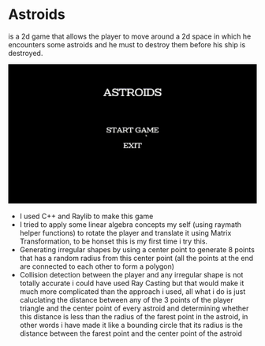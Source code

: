 # Astroids
is a 2d game that allows the player to move around a 2d space in which he encounters some astroids and he must to destroy them before his ship is destroyed.

<img src="Astroids.gif">

<ul>
	<li>I used C++ and Raylib to make this game</li>
	<li>I tried to apply some linear algebra concepts my self (using raymath helper functions) to rotate the player and translate it using Matrix Transformation, to be honset this is my first time i try this.</li>
	<li>Generating irregular shapes by using a center point to generate 8 points that has a random radius from this center point (all the points at the end are connected to each other to form a polygon)</li>
	<li>Collision detection between the player and any irregular shape is not totally accurate i could have used Ray Casting but that would make it much more complicated than the approach i used, all what i do is just caluclating the distance between any of the 3 points of the player triangle and the center point of every astroid and determining whether this distance is less than the radius of the farest point in the astroid, in other words i have made it like a bounding circle that its radius is the distance between the farest point and the center point of the astroid</li>
</ul>